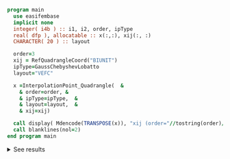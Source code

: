 ```fortran
program main
  use easifembase
  implicit none
  integer( i4b ) :: i1, i2, order, ipType
  real( dfp ), allocatable :: x(:,:), xij(:, :)
  CHARACTER( 20 ) :: layout

  order=3
  xij = RefQuadrangleCoord("BIUNIT")
  ipType=GaussChebyshevLobatto
  layout="VEFC"

  x =InterpolationPoint_Quadrangle(  &
    & order=order, &
    & ipType=ipType,  &
    & layout=layout,  &
    & xij=xij)

  call display( Mdencode(TRANSPOSE(x)), "xij (order="//tostring(order)//")=" )
  call blanklines(nol=2)
end program main
```

<details>
<summary>See results</summary>
<div>

xij (order=3) =

|      |      |
|  --- |  --- |
| 0 | 0 |
| 1 | 0 |
| 0 | 1 |
| 0.11747 | 0 |
| 0.35738 | 0 |
| 0.64262 | 0 |
| 0.88253 | 0 |
| 0.88253 | 0.11747 |
| 0.64262 | 0.35738 |
| 0.35738 | 0.64262 |
| 0.11747 | 0.88253 |
| 0 | 0.88253 |
| 0 | 0.64262 |
| 0 | 0.35738 |
| 0 | 0.11747 |
| 0.15829 | 0.15829 |
| 0.68343 | 0.15829 |
| 0.15829 | 0.68343 |
| 0.4133 | 0.17339 |
| 0.4133 | 0.4133 |
| 0.17339 | 0.4133 |

</div>
</details>
